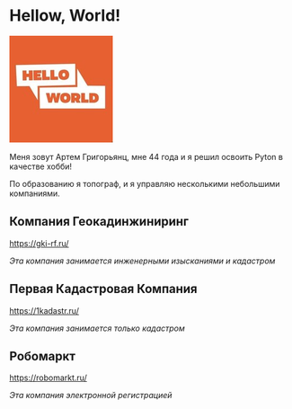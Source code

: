 # Hellow, World!

![alt text](image.png)

Меня зовут Артем Григорьянц, мне 44 года и я решил освоить Pyton в качестве хобби!

По образованию я топограф, и я управляю несколькими небольшими компаниями.

## Компания Геокадинжиниринг 
https://gki-rf.ru/

*Эта компания занимается инженерными изысканиями и кадастром*

## Первая Кадастровая Компания
https://1kadastr.ru/

*Эта компания занимается только кадастром*

## Робомаркт
https://robomarkt.ru/

*Эта компания электронной регистрацией*

